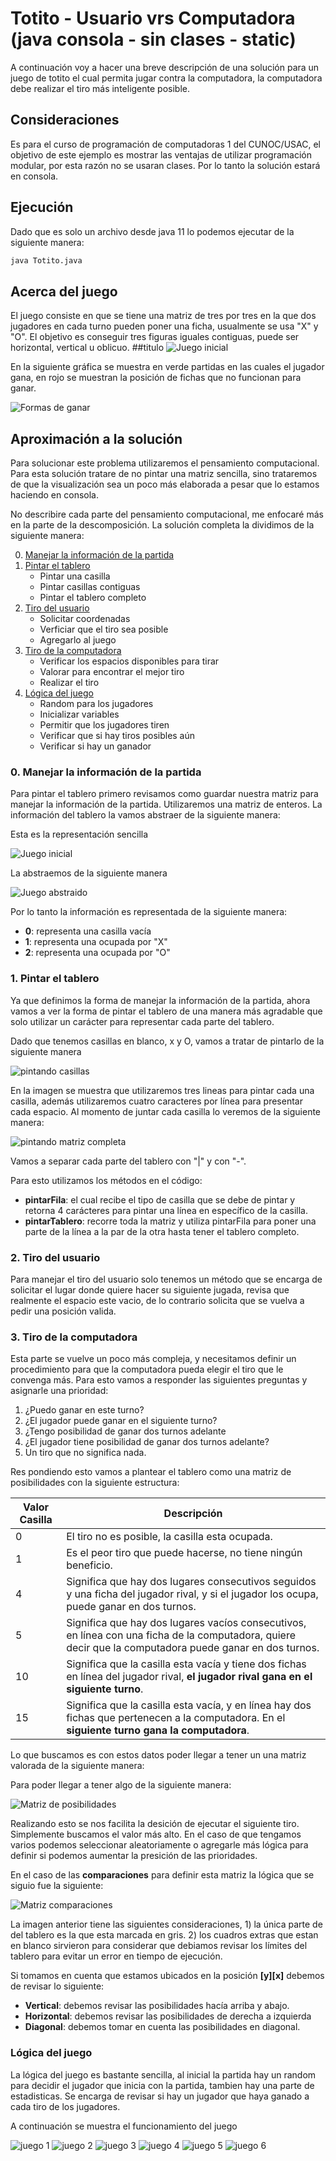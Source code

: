 # Totito - Usuario vrs Computadora (java consola - sin clases - static)

A continuación voy a hacer una breve descripción de una solución para un juego de totito el cual permita jugar contra la computadora, la computadora debe realizar el tiro más inteligente posible.

## Consideraciones
 
 Es para el curso de programación de computadoras 1 del CUNOC/USAC, el objetivo de este ejemplo es mostrar las ventajas de utilizar programación modular, por esta razón no se usaran clases. Por lo tanto la solución estará en consola. 

 ## Ejecución

 Dado que es solo un archivo desde java 11 lo podemos ejecutar de la siguiente manera:

 ```bash
 java Totito.java
 ```

 ## Acerca del juego 

El juego consiste en que se tiene una matriz de tres por tres en la que dos jugadores en cada turno pueden poner una ficha, usualmente se usa "X" y "O". El objetivo es conseguir tres figuras iguales contiguas, puede ser horizontal, vertical u oblicuo. 
<a name="etiqueta"></a>
##titulo
 ![Juego inicial](./img/matriz_principal_0.png)

En la siguiente gráfica se muestra en verde partidas en las cuales el jugador gana, en rojo se muestran la posición de fichas que no funcionan para ganar. 

![Formas de ganar](./img/totito-ganadas-perdidas.png)

## Aproximación a la solución 

 Para solucionar este problema utilizaremos el pensamiento computacional. Para esta solución tratare de no pintar una matriz sencilla, sino trataremos de que la visualización sea un poco más elaborada a pesar que lo estamos haciendo en consola. 

 No describire cada parte del pensamiento computacional, me enfocaré más en la parte de la descomposición. La solución completa la dividimos de la siguiente manera:

0. [Manejar la información de la partida](#0-informacion-partida)
1. [Pintar el tablero](#1-pintar-tablero)
    * Pintar una casilla
    * Pintar casillas contiguas 
    * Pintar el tablero completo
2. [Tiro del usuario](#2-tiro-del-usuario)
    * Solicitar coordenadas 
    * Verficiar que el tiro sea posible
    * Agregarlo al juego 
3. [Tiro de la computadora](#3-tiro-de-la-computadora)
    * Verificar los espacios disponibles para tirar
    * Valorar para encontrar el mejor tiro
    * Realizar el tiro 
4. [Lógica del juego](#4-logica-juego)
    * Random para los jugadores
    * Inicializar variables
    * Permitir que los jugadores tiren
    * Verificar que si hay tiros posibles aún
    * Verificar si hay un ganador

<a name="0-informacion-partida"></a>
### 0. Manejar la información de la partida

Para pintar el tablero primero revisamos como guardar nuestra matriz para manejar la información de la partida. Utilizaremos una matriz de enteros. La información del tablero la vamos abstraer de la siguiente manera: 

Esta es la representación sencilla

![Juego inicial](./img/matriz_principal_0.png)

La abstraemos de la siguiente manera

![Juego abstraido](./img/matriz_principal_1.png)

Por lo tanto la información es representada de la siguiente manera:

* **0**: representa una casilla vacía
* **1**: representa una ocupada por "X"
* **2**: representa una ocupada por "O"
<a name="1-pintar-tablero"></a>
### 1. Pintar el tablero

Ya que definimos la forma de manejar la información de la partida, ahora vamos a ver la forma de pintar el tablero de una manera más agradable que solo utilizar un carácter para representar cada parte del tablero. 

Dado que tenemos casillas en blanco, x y O, vamos a tratar de pintarlo de la siguiente manera 

![pintando casillas](./img/matriz_completa_2.png)

En la imagen se muestra que utilizaremos tres lineas para pintar cada una casilla, además utilizaremos cuatro caracteres por línea para presentar cada espacio. Al momento de juntar cada casilla lo veremos de la siguiente manera:

![pintando matriz completa](./img/matriz_completa_1.png)

Vamos a separar cada parte del tablero con "|" y con "-". 

Para esto utilizamos los métodos en el código:

* **pintarFila**: el cual recibe el tipo de casilla que se debe de pintar y retorna 4 carácteres para pintar una línea en específico de la casilla. 
* **pintarTablero**: recorre toda la matriz y utiliza pintarFila para poner una parte de la línea a la par de la otra hasta tener el tablero completo. 
<a name="2-tiro-del-usuario"></a>
### 2. Tiro del usuario 

Para manejar el tiro del usuario solo tenemos un método que se encarga de solicitar el lugar donde quiere hacer su siguiente jugada, revisa que realmente el espacio este vacio, de lo contrario solicita que se vuelva a pedir una posición valida.  
<a name="3-tiro-de-la-computadora"></a>
### 3. Tiro de la computadora

Esta parte se vuelve un poco más compleja, y necesitamos definir un procedimiento para que la computadora pueda elegir el tiro que le convenga más. Para esto vamos a responder las siguientes preguntas y asignarle una prioridad:

1. ¿Puedo ganar en este turno? 
2. ¿El jugador puede ganar en el siguiente turno?
3. ¿Tengo posibilidad de ganar dos turnos adelante
4. ¿El jugador tiene posibilidad de ganar dos turnos adelante?
4. Un tiro que no significa nada. 

Res pondiendo esto vamos a plantear el tablero como una matriz de posibilidades con la siguiente estructura:

| Valor Casilla | Descripción                                                                                                                                             |
| ------------- | ------------------------------------------------------------------------------------------------------------------------------------------------------- |
| 0             | El tiro no es posible, la casilla esta ocupada.                                                                                                         |
| 1             | Es el peor tiro que puede hacerse, no tiene ningún beneficio.                                                                                           |
| 4             | Significa que hay dos lugares consecutivos seguidos y una ficha del jugador rival, y si el jugador los ocupa, puede ganar en dos turnos.                |
| 5             | Significa que hay dos lugares vacíos consecutivos, en línea con una ficha de la computadora, quiere decir que la computadora puede ganar en dos turnos. |
| 10            | Significa que la casilla esta vacía y tiene dos fichas en línea del jugador rival, **el jugador rival gana en el siguiente turno**.                     |
| 15            | Significa que la casilla esta vacía, y en línea hay dos fichas que pertenecen a la computadora. En el **siguiente turno gana la computadora**.          |

Lo que buscamos es con estos datos poder llegar a tener un una matriz valorada de la siguiente manera:

Para poder llegar a tener algo de la siguiente manera: 

![Matriz de posibilidades](./img/matriz-posibilidades.png)

Realizando esto se nos facilita la desición de ejecutar el siguiente tiro. Simplemente buscamos el valor más alto. En el caso de que tengamos varios podemos seleccionar aleatoriamente o agregarle más lógica para definir si podemos aumentar la presición de las prioridades. 

En el caso de las **comparaciones** para definir esta matriz la lógica que se siguio fue la siguiente:

![Matriz comparaciones](./img/matriz_condition.png)

La imagen anterior tiene las siguientes consideraciones, 1) la única parte de del tablero es la que esta marcada en gris. 2) los cuadros extras que estan en blanco sirvieron para considerar que debiamos revisar los límites del tablero para evitar un error en tiempo de ejecución.

Si tomamos en cuenta que estamos ubicados en la posición **[y][x]** debemos de revisar lo siguiente:

* **Vertical**: debemos revisar las posibilidades hacía arriba y abajo. 
* **Horizontal**: debemos revisar las posibilidades de derecha a izquierda
* **Diagonal**: debemos tomar en cuenta las posibilidades en diagonal. 
<a name="4-logica-juego"></a>
### Lógica del juego

La lógica del juego es bastante sencilla, al inicial la partida hay un random para decidir el jugador que inicia con la partida, tambien hay una parte de estadisticas. Se encarga de revisar si hay un jugador que haya ganado a cada tiro de los jugadores. 

A continuación se muestra el funcionamiento del juego

![juego 1](./img/juego-1.png) ![juego 2](./img/juego-2.png)
![juego 3](./img/juego-3.png) ![juego 4](./img/juego-4.png)
![juego 5](./img/juego-5.png) ![juego 6](./img/juego-6.png)



